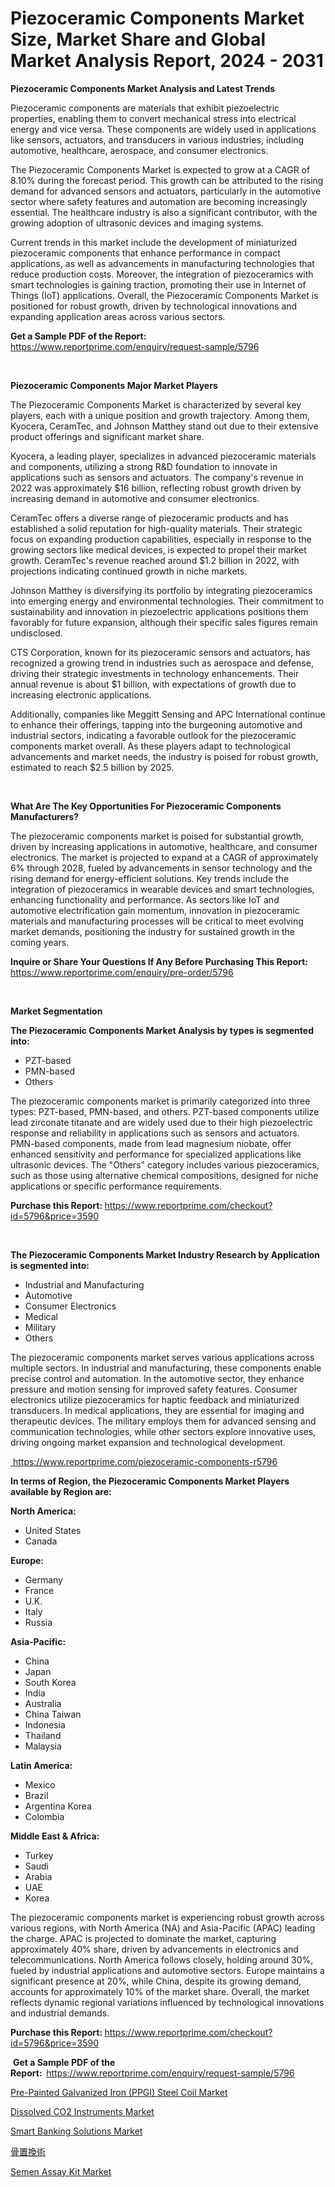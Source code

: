 <p><h1>Piezoceramic Components Market Size, Market Share and Global Market Analysis Report, 2024 - 2031</h1></p><p><strong>Piezoceramic Components Market Analysis and Latest Trends</strong></p>
<p><p>Piezoceramic components are materials that exhibit piezoelectric properties, enabling them to convert mechanical stress into electrical energy and vice versa. These components are widely used in applications like sensors, actuators, and transducers in various industries, including automotive, healthcare, aerospace, and consumer electronics.</p><p>The Piezoceramic Components Market is expected to grow at a CAGR of 8.10% during the forecast period. This growth can be attributed to the rising demand for advanced sensors and actuators, particularly in the automotive sector where safety features and automation are becoming increasingly essential. The healthcare industry is also a significant contributor, with the growing adoption of ultrasonic devices and imaging systems.</p><p>Current trends in this market include the development of miniaturized piezoceramic components that enhance performance in compact applications, as well as advancements in manufacturing technologies that reduce production costs. Moreover, the integration of piezoceramics with smart technologies is gaining traction, promoting their use in Internet of Things (IoT) applications. Overall, the Piezoceramic Components Market is positioned for robust growth, driven by technological innovations and expanding application areas across various sectors.</p></p>
<p><strong>Get a Sample PDF of the Report:&nbsp;</strong> <a href="https://www.reportprime.com/enquiry/request-sample/5796">https://www.reportprime.com/enquiry/request-sample/5796</a></p>
<p>&nbsp;</p>
<p><strong>Piezoceramic Components Major Market Players</strong></p>
<p><p>The Piezoceramic Components Market is characterized by several key players, each with a unique position and growth trajectory. Among them, Kyocera, CeramTec, and Johnson Matthey stand out due to their extensive product offerings and significant market share.</p><p>Kyocera, a leading player, specializes in advanced piezoceramic materials and components, utilizing a strong R&D foundation to innovate in applications such as sensors and actuators. The company's revenue in 2022 was approximately $16 billion, reflecting robust growth driven by increasing demand in automotive and consumer electronics.</p><p>CeramTec offers a diverse range of piezoceramic products and has established a solid reputation for high-quality materials. Their strategic focus on expanding production capabilities, especially in response to the growing sectors like medical devices, is expected to propel their market growth. CeramTec's revenue reached around $1.2 billion in 2022, with projections indicating continued growth in niche markets.</p><p>Johnson Matthey is diversifying its portfolio by integrating piezoceramics into emerging energy and environmental technologies. Their commitment to sustainability and innovation in piezoelectric applications positions them favorably for future expansion, although their specific sales figures remain undisclosed.</p><p>CTS Corporation, known for its piezoceramic sensors and actuators, has recognized a growing trend in industries such as aerospace and defense, driving their strategic investments in technology enhancements. Their annual revenue is about $1 billion, with expectations of growth due to increasing electronic applications.</p><p>Additionally, companies like Meggitt Sensing and APC International continue to enhance their offerings, tapping into the burgeoning automotive and industrial sectors, indicating a favorable outlook for the piezoceramic components market overall. As these players adapt to technological advancements and market needs, the industry is poised for robust growth, estimated to reach $2.5 billion by 2025.</p></p>
<p>&nbsp;</p>
<p><strong>What Are The Key Opportunities For Piezoceramic Components Manufacturers?</strong></p>
<p><p>The piezoceramic components market is poised for substantial growth, driven by increasing applications in automotive, healthcare, and consumer electronics. The market is projected to expand at a CAGR of approximately 6% through 2028, fueled by advancements in sensor technology and the rising demand for energy-efficient solutions. Key trends include the integration of piezoceramics in wearable devices and smart technologies, enhancing functionality and performance. As sectors like IoT and automotive electrification gain momentum, innovation in piezoceramic materials and manufacturing processes will be critical to meet evolving market demands, positioning the industry for sustained growth in the coming years.</p></p>
<p><strong>Inquire or Share Your Questions If Any Before Purchasing This Report:</strong> <a href="https://www.reportprime.com/enquiry/pre-order/5796">https://www.reportprime.com/enquiry/pre-order/5796</a></p>
<p>&nbsp;</p>
<p><strong>Market Segmentation</strong></p>
<p><strong>The Piezoceramic Components Market Analysis by types is segmented into:</strong></p>
<p><ul><li>PZT-based</li><li>PMN-based</li><li>Others</li></ul></p>
<p><p>The piezoceramic components market is primarily categorized into three types: PZT-based, PMN-based, and others. PZT-based components utilize lead zirconate titanate and are widely used due to their high piezoelectric response and reliability in applications such as sensors and actuators. PMN-based components, made from lead magnesium niobate, offer enhanced sensitivity and performance for specialized applications like ultrasonic devices. The "Others" category includes various piezoceramics, such as those using alternative chemical compositions, designed for niche applications or specific performance requirements.</p></p>
<p><strong>Purchase this Report:&nbsp;</strong><a href="https://www.reportprime.com/checkout?id=5796&price=3590">https://www.reportprime.com/checkout?id=5796&price=3590</a></p>
<p>&nbsp;</p>
<p><strong>The Piezoceramic Components Market Industry Research by Application is segmented into:</strong></p>
<p><ul><li>Industrial and Manufacturing</li><li>Automotive</li><li>Consumer Electronics</li><li>Medical</li><li>Military</li><li>Others</li></ul></p>
<p><p>The piezoceramic components market serves various applications across multiple sectors. In industrial and manufacturing, these components enable precise control and automation. In the automotive sector, they enhance pressure and motion sensing for improved safety features. Consumer electronics utilize piezoceramics for haptic feedback and miniaturized transducers. In medical applications, they are essential for imaging and therapeutic devices. The military employs them for advanced sensing and communication technologies, while other sectors explore innovative uses, driving ongoing market expansion and technological development.</p></p>
<p><a href="https://www.reportprime.com/piezoceramic-components-r5796">&nbsp;https://www.reportprime.com/piezoceramic-components-r5796</a></p>
<p><strong>In terms of Region, the Piezoceramic Components Market Players available by Region are:</strong></p>
<p>
    <p> <strong> North America: </strong>
        <ul>
            <li>United States</li>
            <li>Canada</li>
        </ul>
        </p> 
    <p> <strong> Europe: </strong>
        <ul>
            <li>Germany</li>
            <li>France</li>
            <li>U.K.</li>
            <li>Italy</li>
            <li>Russia</li>
        </ul>
        </p> 
    <p> <strong> Asia-Pacific: </strong>
        <ul>
            <li>China</li>
            <li>Japan</li>
            <li>South Korea</li>
            <li>India</li>
            <li>Australia</li>
            <li>China Taiwan</li>
            <li>Indonesia</li>
            <li>Thailand</li>
            <li>Malaysia</li>
        </ul>
        </p> 
    <p> <strong> Latin America: </strong>
        <ul>
            <li>Mexico</li>
            <li>Brazil</li>
            <li>Argentina Korea</li>
            <li>Colombia</li>
        </ul>
        </p> 
    <p> <strong> Middle East & Africa: </strong>
        <ul>
            <li>Turkey</li>
            <li>Saudi</li>
            <li>Arabia</li>
            <li>UAE</li>
            <li>Korea</li>
        </ul>
    </p>
    </p>
<p><p>The piezoceramic components market is experiencing robust growth across various regions, with North America (NA) and Asia-Pacific (APAC) leading the charge. APAC is projected to dominate the market, capturing approximately 40% share, driven by advancements in electronics and telecommunications. North America follows closely, holding around 30%, fueled by industrial applications and automotive sectors. Europe maintains a significant presence at 20%, while China, despite its growing demand, accounts for approximately 10% of the market share. Overall, the market reflects dynamic regional variations influenced by technological innovations and industrial demands.</p></p>
<p><strong>Purchase this Report: </strong><a href="https://www.reportprime.com/checkout?id=5796&price=3590">https://www.reportprime.com/checkout?id=5796&price=3590</a></p>
<p>&nbsp;<strong>Get a Sample PDF of the Report:&nbsp;&nbsp;</strong><a href="https://www.reportprime.com/enquiry/request-sample/5796">https://www.reportprime.com/enquiry/request-sample/5796</a></p>
<p><strong></strong></p>
<p><p><a href="https://medium.com/@kylie.mathis078/pre-painted-galvanized-iron-ppgi-steel-coil-market-industry-trends-and-forecast-for-period-de60d2d234b1">Pre-Painted Galvanized Iron (PPGI) Steel Coil Market</a></p><p><a href="https://medium.com/@kylie.mathis078/global-dissolved-co2-instruments-market-opportunities-and-market-challenges-2024-2031-3842007b931b">Dissolved CO2 Instruments Market</a></p><p><a href="https://www.linkedin.com/pulse/navigating-global-smart-banking-solutions-market-landscape-jlegc?trackingId=IZi7TRqBSeSD5Z17WBfQlQ%3D%3D">Smart Banking Solutions Market</a></p><p><a href="https://medium.com/@vedakuvlis2023/%E5%9C%B0%E5%9F%9F%E3%81%AF%E9%AA%A8%E4%BB%A3%E6%9B%BF%E5%B8%82%E5%A0%B4%E3%81%AB%E3%81%A9%E3%81%AE%E3%82%88%E3%81%86%E3%81%AB%E9%81%A9%E5%BF%9C%E3%81%97%E3%81%A6%E3%81%84%E3%81%BE%E3%81%99%E3%81%8B-%E9%AA%A8%E4%BB%A3%E6%9B%BF%E5%B8%82%E5%A0%B4%E3%81%AE%E3%82%B0%E3%83%AD%E3%83%BC%E3%83%90%E3%83%AB%E5%B8%82%E5%A0%B4%E5%8B%95%E5%90%91%E3%81%A8%E6%A6%82%E8%A6%B3-2024%E5%B9%B4-2031%E5%B9%B4-d5ad170a867e">骨置換術</a></p><p><a href="https://issuu.com/reportprime-2/docs/semen-assay-kit-market-size-2030.pp_de9cb5b6a594e8">Semen Assay Kit Market</a></p></p>